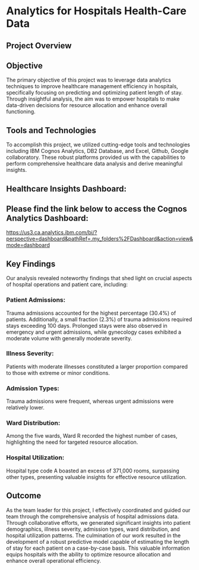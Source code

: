 # Analytics for Hospitals Health-Care Data
## Project Overview
## Objective
The primary objective of this project was to leverage data analytics techniques to improve healthcare management efficiency in hospitals, specifically focusing on predicting and optimizing patient length of stay. Through insightful analysis, the aim was to empower hospitals to make data-driven decisions for resource allocation and enhance overall functioning.

## Tools and Technologies
To accomplish this project, we utilized cutting-edge tools and technologies including IBM Cognos Analytics, DB2 Database, and Excel, Github, Google collaboratory. These robust platforms provided us with the capabilities to perform comprehensive healthcare data analysis and derive meaningful insights.

## Healthcare Insights Dashboard: 
## Please find the link below to access the Cognos Analytics Dashboard:

https://us3.ca.analytics.ibm.com/bi/?perspective=dashboard&pathRef=.my_folders%2FDashboard&action=view&mode=dashboard
## Key Findings
Our analysis revealed noteworthy findings that shed light on crucial aspects of hospital operations and patient care, including:

### Patient Admissions: 
Trauma admissions accounted for the highest percentage (30.4%) of patients. Additionally, a small fraction (2.3%) of trauma admissions required stays exceeding 100 days. Prolonged stays were also observed in emergency and urgent admissions, while gynecology cases exhibited a moderate volume with generally moderate severity.

### Illness Severity: 
Patients with moderate illnesses constituted a larger proportion compared to those with extreme or minor conditions.

### Admission Types: 
Trauma admissions were frequent, whereas urgent admissions were relatively lower.

### Ward Distribution: 
Among the five wards, Ward R recorded the highest number of cases, highlighting the need for targeted resource allocation.

### Hospital Utilization: 
Hospital type code A boasted an excess of 371,000 rooms, surpassing other types, presenting valuable insights for effective resource utilization.

## Outcome
As the team leader for this project, I effectively coordinated and guided our team through the comprehensive analysis of hospital admissions data. Through collaborative efforts, we generated significant insights into patient demographics, illness severity, admission types, ward distribution, and hospital utilization patterns. The culmination of our work resulted in the development of a robust predictive model capable of estimating the length of stay for each patient on a case-by-case basis. This valuable information equips hospitals with the ability to optimize resource allocation and enhance overall operational efficiency.
